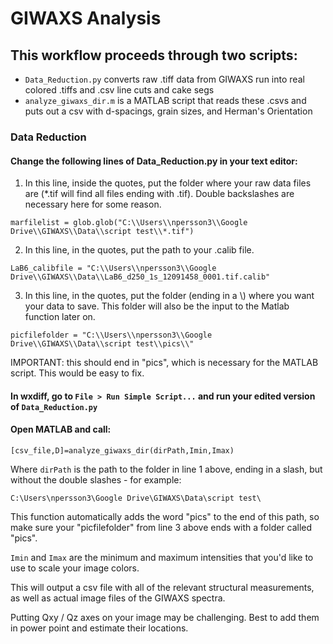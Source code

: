 # GIWAXS Analysis
## This workflow proceeds through two scripts:
* `Data_Reduction.py` converts raw .tiff data from GIWAXS run into real colored .tiffs and .csv line cuts and cake segs
* `analyze_giwaxs_dir.m` is a MATLAB script that reads these .csvs and puts out a csv with d-spacings, grain sizes, and Herman's Orientation

### Data Reduction
#### Change the following lines of Data_Reduction.py in your text editor:


1. In this line, inside the quotes, put the folder where your raw data files are (*.tif will find all files ending with .tif). Double backslashes are necessary here for some reason.

`marfilelist = glob.glob("C:\\Users\\npersson3\\Google Drive\\GIWAXS\\Data\\script test\\*.tif")`


2. In this line, in the quotes, put the path to your .calib file.

`LaB6_calibfile = "C:\\Users\\npersson3\\Google Drive\\GIWAXS\\Data\\LaB6_d250_1s_12091458_0001.tif.calib"`


3. In this line, in the quotes, put the folder (ending in a \\) where you want your data to save. This folder will also be the input to the Matlab function later on.

`picfilefolder = "C:\\Users\\npersson3\\Google Drive\\GIWAXS\\Data\\script test\\pics\\"`

IMPORTANT: this should end in "pics", which is necessary for the MATLAB script. This would be easy to fix.

#### In wxdiff, go to `File > Run Simple Script...` and run your edited version of `Data_Reduction.py`

#### Open MATLAB and call:

`[csv_file,D]=analyze_giwaxs_dir(dirPath,Imin,Imax)`

Where `dirPath` is the path to the folder in line 1 above, ending in a slash, but without the double slashes - for example:

`C:\Users\npersson3\Google Drive\GIWAXS\Data\script test\`

This function automatically adds the word "pics" to the end of this path, so make sure your "picfilefolder" from line 3 above ends with a folder called "pics".

`Imin` and `Imax` are the minimum and maximum intensities that you'd like to use to scale your image colors.

This will output a csv file with all of the relevant structural measurements, as well as actual image files of the GIWAXS spectra.

Putting Qxy / Qz axes on your image may be challenging. Best to add them in power point and estimate their locations.
